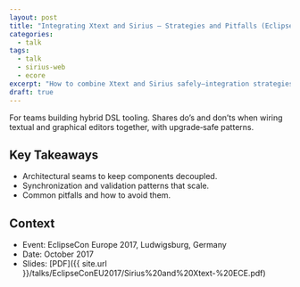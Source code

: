 ```yaml
---
layout: post
title: "Integrating Xtext and Sirius — Strategies and Pitfalls (EclipseCon Europe 2017)"
categories:
  - talk
tags:
  - talk
  - sirius-web
  - ecore
excerpt: "How to combine Xtext and Sirius safely—integration strategies, pitfalls, and evolution patterns from the field."
draft: true
---
```


For teams building hybrid DSL tooling. Shares do’s and don’ts when wiring textual and graphical editors together, with upgrade‑safe patterns.

## Key Takeaways
- Architectural seams to keep components decoupled.
- Synchronization and validation patterns that scale.
- Common pitfalls and how to avoid them.

## Context
- Event: EclipseCon Europe 2017, Ludwigsburg, Germany
- Date: October 2017
- Slides: [PDF]({{ site.url }}/talks/EclipseConEU2017/Sirius%20and%20Xtext-%20ECE.pdf)
